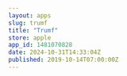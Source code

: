 ```yaml
---
layout: apps
slug: trumf
title: "Trumf"
store: apple
app_id: 1481070828
date: 2024-10-31T14:33:04Z
published: 2019-10-14T07:00:00Z
---
```

